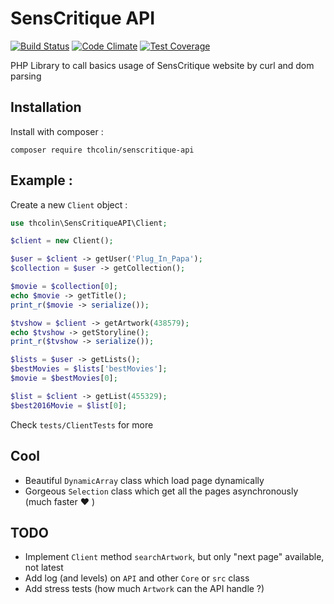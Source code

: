 # SensCritique API


[![Build Status](https://travis-ci.org/thcolin/senscritique-api.svg?branch=master)](https://travis-ci.org/thcolin/senscritique-api)
[![Code Climate](https://codeclimate.com/github/thcolin/senscritique-api/badges/gpa.svg)](https://codeclimate.com/github/thcolin/senscritique-api)
[![Test Coverage](https://codeclimate.com/github/thcolin/senscritique-api/badges/coverage.svg)](https://codeclimate.com/github/thcolin/senscritique-api/coverage)

PHP Library to call basics usage of SensCritique website by curl and dom parsing

## Installation
Install with composer :
```
composer require thcolin/senscritique-api
```

## Example :
Create a new ```Client``` object :
```php
use thcolin\SensCritiqueAPI\Client;

$client = new Client();

$user = $client -> getUser('Plug_In_Papa');
$collection = $user -> getCollection();

$movie = $collection[0];
echo $movie -> getTitle();
print_r($movie -> serialize());

$tvshow = $client -> getArtwork(438579);
echo $tvshow -> getStoryline();
print_r($tvshow -> serialize());

$lists = $user -> getLists();
$bestMovies = $lists['bestMovies'];
$movie = $bestMovies[0];

$list = $client -> getList(455329);
$best2016Movie = $list[0];
```

Check ```tests/ClientTests``` for more

## Cool
* Beautiful ```DynamicArray``` class which load page dynamically
* Gorgeous ```Selection``` class which get all the pages asynchronously (much faster :heart: )

## TODO
* Implement ```Client``` method ```searchArtwork```, but only "next page" available, not latest
* Add log (and levels) on ```API``` and other ```Core``` or ```src``` class
* Add stress tests (how much ```Artwork``` can the API handle ?)
